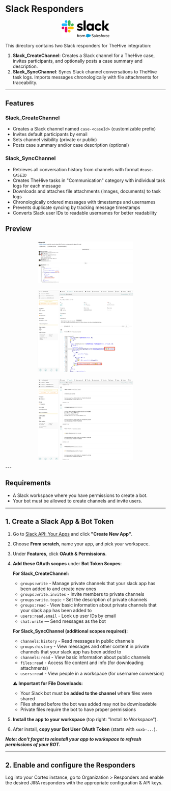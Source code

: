 # Slack Responders

<div align="center">
  <img src="./assets/slack-logo.png" alt="Slack Logo" width="150"/>
</div>

This directory contains two Slack responders for TheHive integration:

1. **Slack_CreateChannel**: Creates a Slack channel for a TheHive case, invites participants, and optionally posts a case summary and description.
2. **Slack_SyncChannel**: Syncs Slack channel conversations to TheHive task logs. Imports messages chronologically with file attachments for traceability.

---

## Features

### Slack_CreateChannel
- Creates a Slack channel named `case-<caseId>` (customizable prefix)
- Invites default participants by email
- Sets channel visibility (private or public)
- Posts case summary and/or case description (optional)

### Slack_SyncChannel  
- Retrieves all conversation history from channels with format `#case-CASEID`
- Creates TheHive tasks in "Communication" category with individual task logs for each message
- Downloads and attaches file attachments (images, documents) to task logs
- Chronologically ordered messages with timestamps and usernames
- Prevents duplicate syncing by tracking message timestamps
- Converts Slack user IDs to readable usernames for better readability

## Preview

<div align="center">
  <a href="./assets/slack-history.png" target="_blank">
    <img src="./assets/slack-history.png" alt="Slack History" width="300" style="margin: 10px;"/>
  </a>
  <a href="./assets/thehive-slacksync-1.png" target="_blank">
    <img src="./assets/thehive-slacksync-1.png" alt="TheHive Slack Sync 1" width="300" style="margin: 10px;"/>
  </a>
  <a href="./assets/thehive-slacksync-2.png" target="_blank">
    <img src="./assets/thehive-slacksync-2.png" alt="TheHive Slack Sync 2" width="300" style="margin: 10px;"/>
  </a>
</div>
---

## Requirements

- A Slack workspace where you have permissions to create a bot.
- Your bot must be allowed to create channels and invite users.

---

## 1. Create a Slack App & Bot Token

1. Go to [Slack API: Your Apps](https://api.slack.com/apps) and click **"Create New App"**.
2. Choose **From scratch**, name your app, and pick your workspace.
3. Under **Features**, click **OAuth & Permissions**.
4. **Add these OAuth scopes** under **Bot Token Scopes**:

   **For Slack_CreateChannel:**
    - `groups:write` - Manage private channels that your slack app has been added to and create new ones
    - `groups:write.invites` - Invite members to private channels  
    - `groups:write.topic` - Set the description of private channels
    - `groups:read` - View basic information about private channels that your slack app has been added to
    - `users:read.email` - Look up user IDs by email
    - `chat:write` — Send messages as the bot
    
   **For Slack_SyncChannel (additional scopes required):**
    - `channels:history` - Read messages in public channels
    - `groups:history` - View messages and other content in private channels that your slack app has been added to
    - `channels:read` - View basic information about public channels
    - `files:read` - Access file content and info (for downloading attachments)
    - `users:read` - View people in a workspace (for username conversion)
    
   **⚠️ Important for File Downloads:**
   - Your Slack bot must be **added to the channel** where files were shared
   - Files shared before the bot was added may not be downloadable
   - Private files require the bot to have proper permissions

5. **Install the app to your workspace** (top right: "Install to Workspace").
6. After install, **copy your Bot User OAuth Token** (starts with `xoxb-...`).

***Note: don't forget to reinstall your app to workspace to refresh permissions of your BOT.***

---

## 2. Enable and configure the Responders

Log into your Cortex instance, go to Organization > Responders and enable the desired JIRA responders with the appropriate configuration & API keys.

